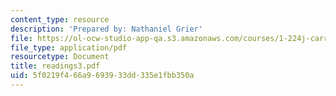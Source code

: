 ```yaml
---
content_type: resource
description: 'Prepared by: Nathaniel Grier'
file: https://ol-ocw-studio-app-qa.s3.amazonaws.com/courses/1-224j-carrier-systems-fall-2003/5f0219f466a9693933dd335e1fbb350a_readings3.pdf
file_type: application/pdf
resourcetype: Document
title: readings3.pdf
uid: 5f0219f4-66a9-6939-33dd-335e1fbb350a
---
```

